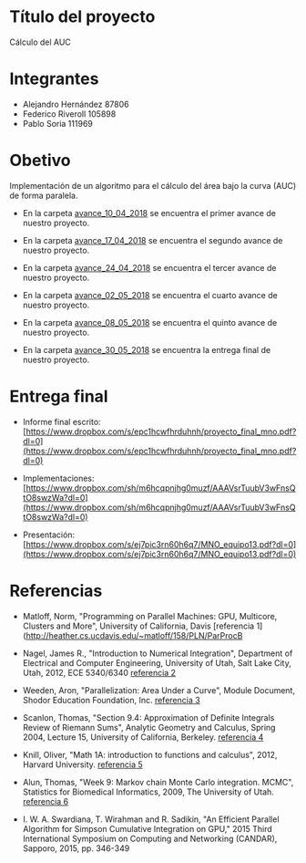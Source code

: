 # Título del proyecto
Cálculo del AUC

# Integrantes
- Alejandro Hernández 87806
- Federico Riveroll 105898
- Pablo Soria 111969

# Obetivo
Implementación de un algoritmo para el cálculo del área bajo la curva (AUC) de forma paralela.

- En la carpeta [avance_10_04_2018](avance_10_04_2018/README.md) se encuentra el primer avance de nuestro proyecto.

- En la carpeta [avance_17_04_2018](avance_17_04_2018/README.md) se encuentra el segundo avance de nuestro proyecto.

- En la carpeta [avance_24_04_2018](avance_24_04_2018/README.md) se encuentra el tercer avance de nuestro proyecto.

- En la carpeta [avance_02_05_2018](avance_02_05_2018/README.md) se encuentra el cuarto avance de nuestro proyecto.

- En la carpeta [avance_08_05_2018](avance_08_05_2018/README.md) se encuentra el quinto avance de nuestro proyecto.

- En la carpeta [avance_30_05_2018](avance_30_05_2018/README.md) se encuentra la entrega final de nuestro proyecto.


# Entrega final

- Informe final escrito: [https://www.dropbox.com/s/epc1hcwfhrduhnh/proyecto_final_mno.pdf?dl=0](https://www.dropbox.com/s/epc1hcwfhrduhnh/proyecto_final_mno.pdf?dl=0)

- Implementaciones: [https://www.dropbox.com/sh/m6hcqpnjhg0muzf/AAAVsrTuubV3wFnsQtO8swzWa?dl=0](https://www.dropbox.com/sh/m6hcqpnjhg0muzf/AAAVsrTuubV3wFnsQtO8swzWa?dl=0)

- Presentación:
[https://www.dropbox.com/s/ej7pic3rn60h6q7/MNO_equipo13.pdf?dl=0](https://www.dropbox.com/s/ej7pic3rn60h6q7/MNO_equipo13.pdf?dl=0)


# Referencias


- Matloff, Norm, "Programming on Parallel Machines: GPU, Multicore, Clusters and More", University of California, Davis
 [referencia 1](http://heather.cs.ucdavis.edu/~matloff/158/PLN/ParProcB

- Nagel, James R., "Introduction to Numerical Integration", Department of Electrical and Computer Engineering, University of Utah, Salt Lake City, Utah, 2012, ECE 5340/6340
[referencia 2](http://www.ece.utah.edu/~ece6340/LECTURES/Jan30/Numerical%20Integration.pdf)

- Weeden, Aron, "Parallelization: Area Under a Curve", Module Document, Shodor Education Foundation, Inc.
[referencia 3](http://www.shodor.org/media/content//petascale/materials/UPModules/AreaUnderCurve/AUC_Module_Document_pdf.pdf)

- Scanlon, Thomas, "Section 9.4: Approximation of Definite Integrals Review of Riemann Sums", Analytic Geometry and Calculus, Spring 2004, Lecture 15, University of California, Berkeley.
[referencia 4](https://math.berkeley.edu/~scanlon/m16bs04/ln/16b2lec15.pdf)

- Knill, Oliver, "Math 1A: introduction to functions and calculus", 2012, Harvard University.
[referencia 5](http://www.math.harvard.edu/~knill/teaching/math1a_2012/handouts/40-numerical.pdf)

- Alun, Thomas, "Week 9: Markov chain Monte Carlo integration. MCMC", Statistics for Biomedical Informatics, 2009, The University of Utah.
[referencia 6](http://genepi.med.utah.edu/~alun/teach/stats/week09.pdf)

-  I. W. A. Swardiana, T. Wirahman and R. Sadikin, "An Efficient Parallel Algorithm for Simpson Cumulative Integration on GPU," 2015 Third International Symposium on Computing and Networking (CANDAR), Sapporo, 2015, pp. 346-349
